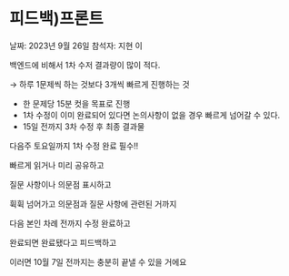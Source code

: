 # 피드백)프론트

날짜: 2023년 9월 26일
참석자: 지현 이

백엔드에 비해서 1차 수저 결과량이 많이 적다.

→ 하루 1문제씩 하는 것보다 3개씩 빠르게 진행하는 것

- 한 문제당 15분 컷을 목표로 진행
- 1차 수정이 이미 완료되어 있다면 논의사항이 없을 경우 빠르게 넘어갈 수 있다.
- 15일 전까지 3차 수정 후 최종 결과물

다음주 토요일까지 1차 수정 완료 필수!!

빠르게 읽거나 미리 공유하고

질문 사항이나 의문점 표시하고

휙휙 넘어가고 의문점과 질문 사항에 관련된 거까지

다음 본인 차례 전까지 수정 완료하고

완료되면 완료됐다고 피드백하고

이러면 10월 7일 전까지는 충분히 끝낼 수 있을 거에요